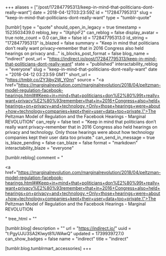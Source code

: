 +++
aliases = ["/post/172847795313/keep-in-mind-that-politicians-dont-really-want"]
date = 2018-04-12T03:23:59Z
id = "172847795313"
slug = "keep-in-mind-that-politicians-dont-really-want"
type = "tumblr-quote"

[tumblr]
type = "quote"
should_open_in_legacy = true
timestamp = 1523503439.0
reblog_key = "IXphjxF2"
can_reblog = false
display_avatar = true
note_count = 0.0
can_like = false
id = 172847795313.0
id_string = "172847795313"
is_blazed = false
summary = "Keep in mind that politicians don’t really want privacy–remember that in 2016 Congress also held hearings on privacy and..."
is_blocks_post_format = false
blog_name = "indirect"
post_url = "https://indirect.io/post/172847795313/keep-in-mind-that-politicians-dont-really-want"
state = "published"
interactability_reblog = "everyone"
slug = "keep-in-mind-that-politicians-dont-really-want"
date = "2018-04-12 03:23:59 GMT"
short_url = "https://tmblr.co/ZY3jby2W_Y0nn"
source = "<a href=\"https://marginalrevolution.com/marginalrevolution/2018/04/peltzman-model-regulation-facebook-hearings.html##Keep+in+mind+that+politicians+don%E2%80%99t+really+want+privacy%E2%80%93remember+that+in+2016+Congress+also+held+hearings+on+privacy+and+technology.+Only+those+hearings+were+about+how+technology+companies+kept+their+user+data+too+private.\">The Peltzman Model of Regulation and the Facebook Hearings - Marginal REVOLUTION</a>"
can_reply = false
text = "Keep in mind that politicians don’t really want privacy–remember that in 2016 Congress also held hearings on privacy and technology. Only those hearings were about how technology companies kept their user data too private."
can_send_in_message = true
is_blaze_pending = false
can_blaze = false
format = "markdown"
interactability_blaze = "everyone"

[tumblr.reblog]
comment = "<p><a href=\"https://marginalrevolution.com/marginalrevolution/2018/04/peltzman-model-regulation-facebook-hearings.html##Keep+in+mind+that+politicians+don%E2%80%99t+really+want+privacy%E2%80%93remember+that+in+2016+Congress+also+held+hearings+on+privacy+and+technology.+Only+those+hearings+were+about+how+technology+companies+kept+their+user+data+too+private.\">The Peltzman Model of Regulation and the Facebook Hearings - Marginal REVOLUTION</a></p>"
tree_html = ""

[tumblr.blog]
description = ""
url = "https://indirect.io/"
uuid = "t:PgyUJU3SA2Klwyt81UWAwQ"
updated = 1739939727.0
can_show_badges = false
name = "indirect"
title = "indirect"

[tumblr.blog.tumblrmart_accessories]
+++
